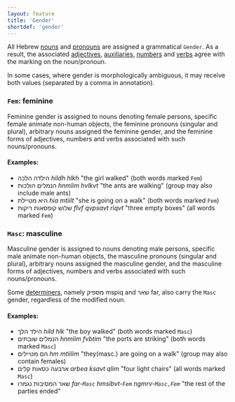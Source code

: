 ```yaml
---
layout: feature
title: 'Gender'
shortdef: 'gender'
---
```


All Hebrew [nouns](he-pos/NOUN) and [pronouns](he-pos/PRON) are assigned a grammatical `Gender`. As a result, the associated [adjectives](he-pos/ADJ), [auxiliaries](he-pos/AUX), [numbers](he-pos/NUM) and [verbs](he-pos/VERB) agree with the marking on the noun/pronoun.

In some cases, where gender is morphologically ambiguous, it may receive both values (separated by a comma in annotation).

### `Fem`: feminine

Feminine gender is assigned to nouns denoting female persons, specific female animate non-human objects, the feminine pronouns (singular and plural), arbitrary nouns assigned the feminine gender, and the feminine forms of adjectives, numbers and verbs associated with such nouns/pronouns.

#### Examples:

* הילדה הלכה _hildh hlkh_ "the girl walked" (both words marked `Fem`)
* הנמלים הולכות _hnmlim hvlkvt_ "the ants are walking" (group may also include male ants)
* היא מטיילת _hia mtiilt_ "she is going on a walk" (both words marked `Fem`)
* שלוש קופסאות ריקות _flvf qvpsavt riqvt_ "three empty boxes" (all words marked `Fem`)

### `Masc`: masculine

Masculine gender is assigned to nouns denoting male persons, specific male animate non-human objects, the masculine pronouns (singular and plural), arbitrary nouns assigned the masculine gender, and the masculine forms of adjectives, numbers and verbs associated with such nouns/pronouns.

Some [determiners](he-pos/DET), namely מספיק mspiq and שאר far, also carry the `Masc` gender, regardless of the modified noun.

#### Examples:

* הילד הלך _hild hlk_ "the boy walked" (both words marked `Masc`)
* הנמלים שובתים _hnmlim fvbtim_ "the ports are striking" (both words marked `Masc`)
* הם מטיילים _hm mtiilim_ "they(masc.) are going on a walk" (group may also contain females)
* ארבעה כסאות קלים _arbea ksavt qlim_ "four light chairs" (all words marked `Masc`)
* שאר המסיבות נגמרו _far-`Masc` hmsibvt-`Fem` ngmrv-`Masc,Fem`_ "the rest of the parties ended"
